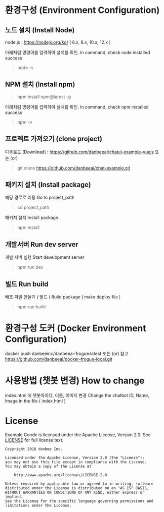 
# 환경구성 (Environment Configuration)

## 노드 설치 (Install Node)
node.js : https://nodejs.org/ko/
( 6.x, 8.x, 10.x, 12.x )

아래처럼 명령어를 입력하여 설치를 확인.
In command, check node installed success
> node -v

## NPM 설치 (Install npm)
> npm install npm@latest -g

아래처럼 명령어를 입력하여 설치를 확인.
In command, check npm installed success
> npm -v

## 프로젝트 가져오기 (clone project)
다운로드 (Download) : https://github.com/danbeeai/chatui-example-vuejs
또는 (or) 
> git clone https://github.com/danbeeai/chat-example.git

## 패키지 설치 (Install package)
해당 경로로 이동
Go to project_path
> cd project_path

패키지 설치
Install package.
> npm install

## 개발서버 Run dev server
개발 서버 실행
Start development server
> npm run dev

## 빌드 Run build
배포 파일 만들기 ( 빌드 )
Build package ( make deploy file )
> npm run build


# 환경구성 도커 (Docker Environment Configuration)
docker push danbeeinc/danbeeai-frogue:latest
또는 (or)
참고 https://github.com/danbeeai/docker-frogue-local.git


# 사용방법 (챗봇 변경) How to change
index.html 에 챗봇아이디, 이름, 이미지 변경
Change the chatbot ID, Name, Image in the file ( index.html )    

# License
Example Conde is licensed under the Apache License, Version 2.0.
See [LICENSE](LICENSE) for full license text.

```
Copyright 2018 danbee Inc.

Licensed under the Apache License, Version 2.0 (the "License");
you may not use this file except in compliance with the License.
You may obtain a copy of the License at

    http://www.apache.org/licenses/LICENSE-2.0

Unless required by applicable law or agreed to in writing, software
distributed under the License is distributed on an "AS IS" BASIS,
WITHOUT WARRANTIES OR CONDITIONS OF ANY KIND, either express or implied.
See the License for the specific language governing permissions and
limitations under the License.
```



